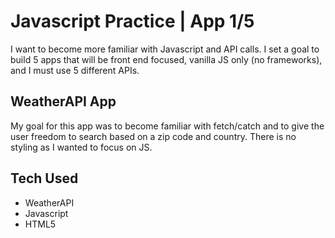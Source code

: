 # Javascript Practice | App 1/5
I want to become more familiar with Javascript and API calls. I set a goal to build 5 apps that will be front end focused, vanilla JS only (no frameworks), and I must use 5 different APIs. 

## WeatherAPI App
My goal for this app was to become familiar with fetch/catch and to give the user freedom to search based on a zip code and country. There is no styling as I wanted to focus on JS.
## Tech Used

* WeatherAPI
* Javascript 
* HTML5